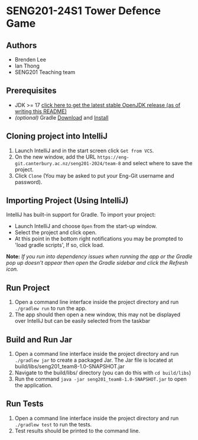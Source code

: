 # SENG201-24S1 Tower Defence Game

## Authors
- Brenden Lee
- Ian Thong
- SENG201 Teaching team

## Prerequisites
- JDK >= 17 [click here to get the latest stable OpenJDK release (as of writing this README)](https://jdk.java.net/22/)
- *(optional)* Gradle [Download](https://gradle.org/releases/) and [Install](https://gradle.org/install/)

## Cloning project into IntelliJ
1. Launch IntelliJ and in the start screen click `Get from VCS`.
2. On the new window, add the URL `https://eng-git.canterbury.ac.nz/seng201-2024/team-8` and select where to save the project.
3. Click `Clone` (You may be asked to put your Eng-Git username and password).

## Importing Project (Using IntelliJ)
IntelliJ has built-in support for Gradle. To import your project:

- Launch IntelliJ and choose `Open` from the start-up window.
- Select the project and click open.
- At this point in the bottom right notifications you may be prompted to 'load gradle scripts', If so, click load.

**Note:** *If you run into dependency issues when running the app or the Gradle pop up doesn't appear then open the Gradle sidebar and click the Refresh icon.*

## Run Project 
1. Open a command line interface inside the project directory and run `./gradlew run` to run the app.
2. The app should then open a new window, this may not be displayed over IntelliJ but can be easily selected from the taskbar

## Build and Run Jar
1. Open a command line interface inside the project directory and run `./gradlew jar` to create a packaged Jar. The Jar file is located at build/libs/seng201_team8-1.0-SNAPSHOT.jar
2. Navigate to the build/libs/ directory (you can do this with `cd build/libs`)
3. Run the command `java -jar seng201_team8-1.0-SNAPSHOT.jar` to open the application.

## Run Tests
1. Open a command line interface inside the project directory and run `./gradlew test` to run the tests.
2. Test results should be printed to the command line.
